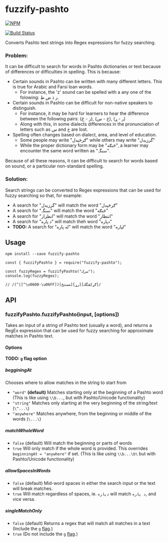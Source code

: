 # fuzzify-pashto

[![NPM](https://nodei.co/npm/fuzzify-pashto.png)](https://nodei.co/npm/fuzzify-pashto/)

[![Build Status](https://travis-ci.org/openpashto/fuzzify-pashto.svg?branch=master)](https://travis-ci.org/openpashto/fuzzify-pashto)

Converts Pashto text strings into Regex expressions for fuzzy searching. 

### Problem:

It can be difficult to search for words in Pashto dictionaries or text because of differences or difficulties in spelling. This is because:

- Certain sounds in Pashto can be written with many different letters. This is true for Arabic and Farsi loan words.
    - For instance, the 'z' sound can be spelled with a any one of the folowing: ز ذ ض ظ.
- Certain sounds in Pashto can be difficult for non-native speakers to distinguish.
    - For instance, it may be hard for learners to hear the difference between the following pairs: (ز - ځ), (څ - س), (ر - ړ)
    - Along with this, in some dialects differences in the pronunciation of letters such as س and څ are lost.
- Spelling often changes based on dialect, area, and level of education. 
    - Some people may write "ګرځېدل" while others may write "گرزيدل"
    - While the proper dictionary form may be "څنګه", a learner may encounter the same word written as "سنگہ".

Because of all these reasons, it can be difficult to search for words based on sound, or a particular non-standard spelling.

### Solution:  

Search strings can be converted to Regex expressions that can be used for fuzzy searching so that, for example:

- A search for "گرزيدل" will match the word "ګرځېدل"  
- A search for "سنگہ" will match the word "څنګه"  
- A search for "انطزار" will match the word "انتظار" 
- A search for "د پاره" will match theh word "دپاره" 
- **TODO:** A search for "له پاره" will match the word "لپاره" 

## Usage

```
npm install --save fuzzify-pashto
```

```
const { fuzzifyPashto } = require("fuzzify-pashto");

const fuzzyRegex = fuzzifyPashto("سرک");
console.log(fuzzyRegex);

// /(^|[^\u0600-\u06FF])[صسثڅ][رړ][ګږکقگك]/
```

## API

### fuzzifyPashto.fuzzifyPashto(input, [options])

Takes an input of a string of Pashto text (usually a word), and returns a RegEx expression that can be used for fuzzy searching for approximate matches in Pashto text.

#### Options

**TODO: `g` flag option**

##### begginingAt

Chooses where to allow matches in the string to start from

 - `"word"` **(default)** Matches starting only at the beginning of a Pashto word (This is like using `\\b...`, but with Pashto/Unicode functionality)
 - `"string"` Matches only starting at the very beginning of the string/text (`\^...\`)
 - `"anywhere"` Matches anywhere, from the beginning or middle of the words (`\...\`)

##### matchWholeWord
 - `false` (default) Will match the beginning or parts of words
 - `true` Will only match if the whole word is provided. This overrides `beginningAt = "anywhere"` if set. (This is like using `\\b...\b\` but with Pashto/Unicode functionality)

##### allowSpacesInWords
 - `false` (default) Mid-word spaces in either the search input or the text will break matches.
 - `true` Will match regardless of spaces, ie. `دپاره` will match `د پاره`, and vice versa.

##### singleMatchOnly
 - `false` (default) Returns a regex that will match all matches in a text (Include the `g` [flag](https://developer.mozilla.org/en-US/docs/Web/JavaScript/Guide/Regular_Expressions#Advanced_searching_with_flags_2).)
 - `true` (Do not include the `g` [flag](https://developer.mozilla.org/en-US/docs/Web/JavaScript/Guide/Regular_Expressions#Advanced_searching_with_flags_2).)